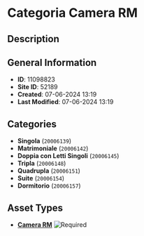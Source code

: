 # Categoria Camera RM

## Description

## General Information
- **ID**: 11098823
- **Site ID**: 52189
- **Created**: 07-06-2024 13:19
- **Last Modified**: 07-06-2024 13:19

## Categories
- **Singola** (`20006139`)
- **Matrimoniale** (`20006142`)
- **Doppia con Letti Singoli** (`20006145`)
- **Tripla** (`20006148`)
- **Quadrupla** (`20006151`)
- **Suite** (`20006154`)
- **Dormitorio** (`20006157`)
## Asset Types
- **[Camera RM](../contentStructure/camera-rm/README.md)** ![Required](https://img.shields.io/badge/*Required-red.svg)
